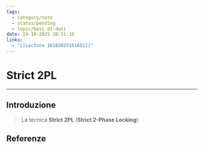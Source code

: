 ```yaml
---
tags:
  - category/note
  - status/pending
  - topic/basi-di-dati
date: 19-10-2025 20:51:10
links:
  - "[[Lecture 16102025151651]]"
---
```

# Strict 2PL
---
## Introduzione
> La tecnica **Strict 2PL** (**Strict 2-Phase Locking**)

## Referenze